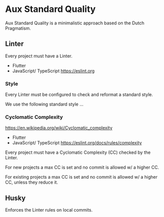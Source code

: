 # Aux Standard Quality

Aux Standard Quality is a minimalistic approach based on the Dutch Pragmatism.

## Linter

Every project must have a Linter.

* Flutter
* JavaScript/ TypeScript https://eslint.org

### Style

Every Linter must be configured to check and reformat a standard style.

We use the following standard style ...

### Cyclomatic Complexity

https://en.wikipedia.org/wiki/Cyclomatic_complexity

* Flutter
* JavaScript/ TypeScript https://eslint.org/docs/rules/complexity

Every project must have a Cyclomatic Complexity (CC) checked by the Linter.

For new projects a max CC is set and no commit is allowed w/ a higher CC.

For existing projects a max CC is set and no commit is allowed w/ a higher CC, unless they reduce it.

## Husky

Enforces the Linter rules on local commits.
